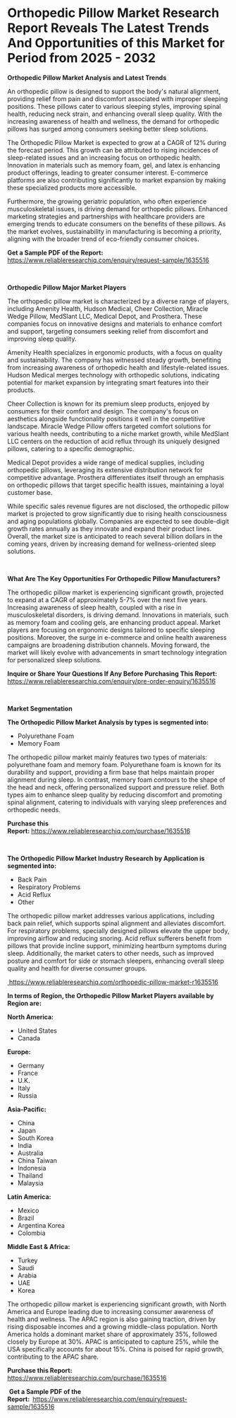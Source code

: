 <p><h1>Orthopedic Pillow Market Research Report Reveals The Latest Trends And Opportunities of this Market for Period from 2025 - 2032</h1></p><p><strong>Orthopedic Pillow Market Analysis and Latest Trends</strong></p>
<p><p>An orthopedic pillow is designed to support the body's natural alignment, providing relief from pain and discomfort associated with improper sleeping positions. These pillows cater to various sleeping styles, improving spinal health, reducing neck strain, and enhancing overall sleep quality. With the increasing awareness of health and wellness, the demand for orthopedic pillows has surged among consumers seeking better sleep solutions.</p><p>The Orthopedic Pillow Market is expected to grow at a CAGR of 12% during the forecast period. This growth can be attributed to rising incidences of sleep-related issues and an increasing focus on orthopedic health. Innovation in materials such as memory foam, gel, and latex is enhancing product offerings, leading to greater consumer interest. E-commerce platforms are also contributing significantly to market expansion by making these specialized products more accessible.</p><p>Furthermore, the growing geriatric population, who often experience musculoskeletal issues, is driving demand for orthopedic pillows. Enhanced marketing strategies and partnerships with healthcare providers are emerging trends to educate consumers on the benefits of these pillows. As the market evolves, sustainability in manufacturing is becoming a priority, aligning with the broader trend of eco-friendly consumer choices.</p></p>
<p><strong>Get a Sample PDF of the Report:&nbsp;</strong> <a href="https://www.reliableresearchiq.com/enquiry/request-sample/1635516?utm_campaign=1870&utm_medium=2&utm_source=Github&utm_content=ia&utm_term=13042025&utm_id=orthopedic-pillow">https://www.reliableresearchiq.com/enquiry/request-sample/1635516</a></p>
<p>&nbsp;</p>
<p><strong>Orthopedic Pillow Major Market Players</strong></p>
<p><p>The orthopedic pillow market is characterized by a diverse range of players, including Amenity Health, Hudson Medical, Cheer Collection, Miracle Wedge Pillow, MedSlant LLC, Medical Depot, and Prosthera. These companies focus on innovative designs and materials to enhance comfort and support, targeting consumers seeking relief from discomfort and improving sleep quality.</p><p>Amenity Health specializes in ergonomic products, with a focus on quality and sustainability. The company has witnessed steady growth, benefiting from increasing awareness of orthopedic health and lifestyle-related issues. Hudson Medical merges technology with orthopedic solutions, indicating potential for market expansion by integrating smart features into their products.</p><p>Cheer Collection is known for its premium sleep products, enjoyed by consumers for their comfort and design. The company's focus on aesthetics alongside functionality positions it well in the competitive landscape. Miracle Wedge Pillow offers targeted comfort solutions for various health needs, contributing to a niche market growth, while MedSlant LLC centers on the reduction of acid reflux through its uniquely designed pillows, catering to a specific demographic.</p><p>Medical Depot provides a wide range of medical supplies, including orthopedic pillows, leveraging its extensive distribution network for competitive advantage. Prosthera differentiates itself through an emphasis on orthopedic pillows that target specific health issues, maintaining a loyal customer base.</p><p>While specific sales revenue figures are not disclosed, the orthopedic pillow market is projected to grow significantly due to rising health consciousness and aging populations globally. Companies are expected to see double-digit growth rates annually as they innovate and expand their product lines. Overall, the market size is anticipated to reach several billion dollars in the coming years, driven by increasing demand for wellness-oriented sleep solutions.</p></p>
<p>&nbsp;</p>
<p><strong>What Are The Key Opportunities For Orthopedic Pillow Manufacturers?</strong></p>
<p><p>The orthopedic pillow market is experiencing significant growth, projected to expand at a CAGR of approximately 5-7% over the next five years. Increasing awareness of sleep health, coupled with a rise in musculoskeletal disorders, is driving demand. Innovations in materials, such as memory foam and cooling gels, are enhancing product appeal. Market players are focusing on ergonomic designs tailored to specific sleeping positions. Moreover, the surge in e-commerce and online health awareness campaigns are broadening distribution channels. Moving forward, the market will likely evolve with advancements in smart technology integration for personalized sleep solutions.</p></p>
<p><strong>Inquire or Share Your Questions If Any Before Purchasing This Report:</strong> <a href="https://www.reliableresearchiq.com/enquiry/pre-order-enquiry/1635516?utm_campaign=1870&utm_medium=2&utm_source=Github&utm_content=ia&utm_term=13042025&utm_id=orthopedic-pillow">https://www.reliableresearchiq.com/enquiry/pre-order-enquiry/1635516</a></p>
<p>&nbsp;</p>
<p><strong>Market Segmentation</strong></p>
<p><strong>The Orthopedic Pillow Market Analysis by types is segmented into:</strong></p>
<p><ul><li>Polyurethane Foam</li><li>Memory Foam</li></ul></p>
<p><p>The orthopedic pillow market mainly features two types of materials: polyurethane foam and memory foam. Polyurethane foam is known for its durability and support, providing a firm base that helps maintain proper alignment during sleep. In contrast, memory foam contours to the shape of the head and neck, offering personalized support and pressure relief. Both types aim to enhance sleep quality by reducing discomfort and promoting spinal alignment, catering to individuals with varying sleep preferences and orthopedic needs.</p></p>
<p><strong>Purchase this Report:&nbsp;</strong><a href="https://www.reliableresearchiq.com/purchase/1635516?utm_campaign=1870&utm_medium=2&utm_source=Github&utm_content=ia&utm_term=13042025&utm_id=orthopedic-pillow">https://www.reliableresearchiq.com/purchase/1635516</a></p>
<p>&nbsp;</p>
<p><strong>The Orthopedic Pillow Market Industry Research by Application is segmented into:</strong></p>
<p><ul><li>Back Pain</li><li>Respiratory Problems</li><li>Acid Reflux</li><li>Other</li></ul></p>
<p><p>The orthopedic pillow market addresses various applications, including back pain relief, which supports spinal alignment and alleviates discomfort. For respiratory problems, specially designed pillows elevate the upper body, improving airflow and reducing snoring. Acid reflux sufferers benefit from pillows that provide incline support, minimizing heartburn symptoms during sleep. Additionally, the market caters to other needs, such as improved posture and comfort for side or stomach sleepers, enhancing overall sleep quality and health for diverse consumer groups.</p></p>
<p><a href="https://www.reliableresearchiq.com/orthopedic-pillow-market-r1635516?utm_campaign=1870&utm_medium=2&utm_source=Github&utm_content=ia&utm_term=13042025&utm_id=orthopedic-pillow">&nbsp;https://www.reliableresearchiq.com/orthopedic-pillow-market-r1635516</a></p>
<p><strong>In terms of Region, the Orthopedic Pillow Market Players available by Region are:</strong></p>
<p>
    <p> <strong> North America: </strong>
        <ul>
            <li>United States</li>
            <li>Canada</li>
        </ul>
        </p> 
    <p> <strong> Europe: </strong>
        <ul>
            <li>Germany</li>
            <li>France</li>
            <li>U.K.</li>
            <li>Italy</li>
            <li>Russia</li>
        </ul>
        </p> 
    <p> <strong> Asia-Pacific: </strong>
        <ul>
            <li>China</li>
            <li>Japan</li>
            <li>South Korea</li>
            <li>India</li>
            <li>Australia</li>
            <li>China Taiwan</li>
            <li>Indonesia</li>
            <li>Thailand</li>
            <li>Malaysia</li>
        </ul>
        </p> 
    <p> <strong> Latin America: </strong>
        <ul>
            <li>Mexico</li>
            <li>Brazil</li>
            <li>Argentina Korea</li>
            <li>Colombia</li>
        </ul>
        </p> 
    <p> <strong> Middle East & Africa: </strong>
        <ul>
            <li>Turkey</li>
            <li>Saudi</li>
            <li>Arabia</li>
            <li>UAE</li>
            <li>Korea</li>
        </ul>
    </p>
    </p>
<p><p>The orthopedic pillow market is experiencing significant growth, with North America and Europe leading due to increasing consumer awareness of health and wellness. The APAC region is also gaining traction, driven by rising disposable incomes and a growing middle-class population. North America holds a dominant market share of approximately 35%, followed closely by Europe at 30%. APAC is anticipated to capture 25%, while the USA specifically accounts for about 15%. China is poised for rapid growth, contributing to the APAC share.</p></p>
<p><strong>Purchase this Report: </strong><a href="https://www.reliableresearchiq.com/purchase/1635516?utm_campaign=1870&utm_medium=2&utm_source=Github&utm_content=ia&utm_term=13042025&utm_id=orthopedic-pillow">https://www.reliableresearchiq.com/purchase/1635516</a></p>
<p>&nbsp;<strong>Get a Sample PDF of the Report:&nbsp;&nbsp;</strong><a href="https://www.reliableresearchiq.com/enquiry/request-sample/1635516?utm_campaign=1870&utm_medium=2&utm_source=Github&utm_content=ia&utm_term=13042025&utm_id=orthopedic-pillow">https://www.reliableresearchiq.com/enquiry/request-sample/1635516</a></p>
<p><strong></strong></p>
<p><p></p><p></p><p></p></p>